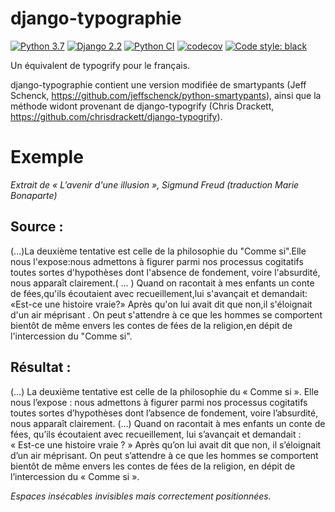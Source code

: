 django-typographie
==================
[![Python 3.7](https://img.shields.io/badge/python-3.7-blue.svg)](https://www.python.org/downloads/release/python-370/) 
[![Django 2.2](https://img.shields.io/badge/django-2.2-blue.svg)](https://docs.djangoproject.com/en/2.2/)
[![Python CI](https://github.com/briefmnews/django-typographie/workflows/Python%20CI/badge.svg)](https://github.com/briefmnews/django-typographie/actions?query=workflow%3A%22Python+CI%22)
[![codecov](https://codecov.io/gh/briefmnews/django-typographie/branch/master/graph/badge.svg)](https://codecov.io/gh/briefmnews/django-typographie)
[![Code style: black](https://img.shields.io/badge/code%20style-black-000000.svg)](https://github.com/python/black) 

Un équivalent de typogrify pour le français.

django-typographie contient une version modifiée de smartypants (Jeff Schenck, https://github.com/jeffschenck/python-smartypants), ainsi que la méthode widont provenant de django-typogrify  (Chris Drackett, https://github.com/chrisdrackett/django-typogrify).

# Exemple 
*Extrait de « L’avenir d'une illusion », Sigmund Freud (traduction Marie Bonaparte)*

## Source :
(...)La deuxième tentative est celle de la philosophie du "Comme si".Elle nous l'expose:nous admettons à figurer parmi nos processus cogitatifs toutes sortes d'hypothèses dont l'absence de fondement, voire l'absurdité, nous apparaît clairement.( ... ) Quand on racontait à mes enfants un conte de fées,qu'ils écoutaient avec recueillement,lui s'avançait et demandait: «Est-ce une histoire vraie?» Après qu'on lui avait dit que non,il s'éloignait d'un air méprisant . On peut s'attendre à ce que les hommes se comportent bientôt de même envers les contes de fées de la religion,en dépit de l'intercession du "Comme si".

## Résultat :
(…) La deuxième tentative est celle de la philosophie du « Comme si ». Elle nous l’expose : nous admettons à figurer parmi nos processus cogitatifs toutes sortes d’hypothèses dont l’absence de fondement, voire l’absurdité, nous apparaît clairement. (…) Quand on racontait à mes enfants un conte de fées, qu’ils écoutaient avec recueillement, lui s’avançait et demandait : « Est-ce une histoire vraie ? » Après qu’on lui avait dit que non, il s’éloignait d’un air méprisant. On peut s’attendre à ce que les hommes se comportent bientôt de même envers les contes de fées de la religion, en dépit de l’intercession du « Comme si ». 

*Espaces insécables invisibles mais correctement positionnées.*

